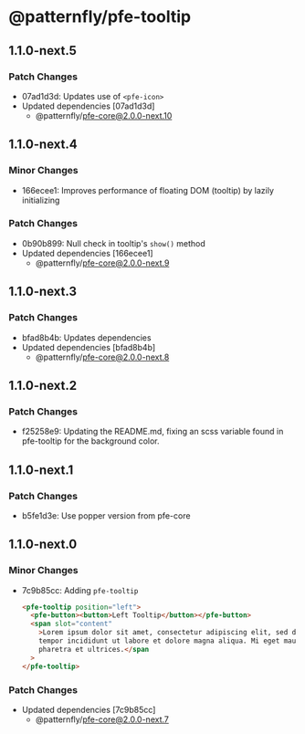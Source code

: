 # @patternfly/pfe-tooltip

## 1.1.0-next.5

### Patch Changes

- 07ad1d3d: Updates use of `<pfe-icon>`
- Updated dependencies [07ad1d3d]
  - @patternfly/pfe-core@2.0.0-next.10

## 1.1.0-next.4

### Minor Changes

- 166ecee1: Improves performance of floating DOM (tooltip) by lazily initializing

### Patch Changes

- 0b90b899: Null check in tooltip's `show()` method
- Updated dependencies [166ecee1]
  - @patternfly/pfe-core@2.0.0-next.9

## 1.1.0-next.3

### Patch Changes

- bfad8b4b: Updates dependencies
- Updated dependencies [bfad8b4b]
  - @patternfly/pfe-core@2.0.0-next.8

## 1.1.0-next.2

### Patch Changes

- f25258e9: Updating the README.md, fixing an scss variable found in pfe-tooltip for the background color.

## 1.1.0-next.1

### Patch Changes

- b5fe1d3e: Use popper version from pfe-core

## 1.1.0-next.0

### Minor Changes

- 7c9b85cc: Adding `pfe-tooltip`

  ```html
  <pfe-tooltip position="left">
    <pfe-button><button>Left Tooltip</button></pfe-button>
    <span slot="content"
      >Lorem ipsum dolor sit amet, consectetur adipiscing elit, sed do eiusmod
      tempor incididunt ut labore et dolore magna aliqua. Mi eget mauris
      pharetra et ultrices.</span
    >
  </pfe-tooltip>
  ```

### Patch Changes

- Updated dependencies [7c9b85cc]
  - @patternfly/pfe-core@2.0.0-next.7
